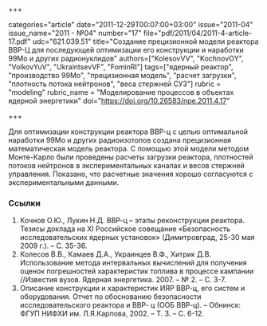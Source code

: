 +++

categories="article"
date="2011-12-29T00:07:00+03:00"
issue="2011-04"
issue_name="2011 - №04"
number="17"
file="pdf/2011/04/2011-4-article-17.pdf"
udc="621.039.51"
title="Создание прецизионной модели реактора ВВР-Ц для последующей оптимизации его конструкции и наработки 99Мо и других радионуклидов"
authors=["KolesovVV", "KochnovОY", "VolkovYuV", "UkraintsevVF", "FominRI"]
tags=["ядерный реактор", "производство 99Мо", "прецизионная модель", "расчет загрузки", "плотность потока нейтронов", "веса стержней СУЗ"]
rubric = "modeling"
rubric_name = "Моделирование процессов в объектах ядерной энергетики"
doi="https://doi.org/10.26583/npe.2011.4.17"

+++

Для оптимизации конструкции реактора ВВР-ц с целью оптимальной наработки 99Мо и других радиоизотопов создана прецизионная математическая модель реактора. С помощью этой модели методом Монте-Карло были проведены расчеты загрузки реактора, плотностей потоков нейтронов в экспериментальных каналах и весов стержней управления. Показано, что расчетные значения хорошо согласуются с экспериментальными данными.

### Ссылки

1. Кочнов О.Ю., Лукин Н.Д. ВВР-ц – этапы реконструкции реактора. Тезисы доклада на XI Российское совещание «Безопасность исследовательских ядерных установок» (Димитровград, 25-30 мая 2009 г.). – С. 35-36.
2. Колесов В.В., Камаев Д.А., Украинцев В.Ф., Хитрик Д.В. Использование метода интервальных вычислений для получения оценок погрешностей характеристик топлива в процессе кампании //Известия вузов. Ядерная энергетика. 2007. – № 2. – С. 3-7.
3. Описание конструкции и характеристик ИЯР ВВР-ц, его систем и оборудования. Отчет по обоснованию безопасности исследовательского реактора и ВВР- ц (ООБ ВВР-ц). – Обнинск: ФГУП НИФХИ им. Л.Я.Карпова, 2002. – Т. 3. – С. 6-12.